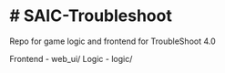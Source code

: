 # # SAIC-Troubleshoot

Repo for game logic and frontend for TroubleShoot 4.0

Frontend - web_ui/
Logic - logic/
